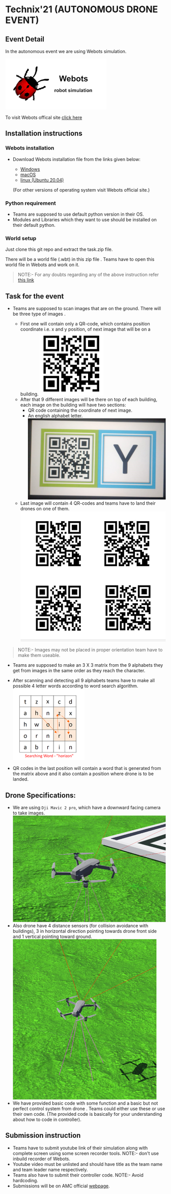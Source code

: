 # Technix'21 (AUTONOMOUS DRONE EVENT)
## Event Detail
In the autonomous event we are using Webots simulation.

![img1](amc/webots.png)

To visit Webots offical site [click here](https://cyberbotics.com/)

## Installation instructions
###   Webots installation
- Download Webots installation file from the links given below:
  - [Windows](https://github.com/cyberbotics/webots/releases/download/R2021a/webots-R2021a_setup.exe)
  - [macOS](https://github.com/cyberbotics/webots/releases/download/R2021a/webots-R2021a.dmg)
  - [linux (Ubuntu 20.04)](https://github.com/cyberbotics/webots/releases/download/R2021a/webots-R2021a-x86-64.tar.bz2)
  
  (For other versions of operating system visit Webots official site.)

### Python requirement
-  Teams are supposed to use default python version in their OS.
-  Modules and Libraries which they want to use should be installed on their default python.

### World setup

Just clone this git repo and extract the task.zip file.

There will be a world file (.wbt) in this zip file . Teams have to open this world file in Webots and work on it.

>NOTE:- For any doubts regarding any of the above instruction refer [this link](https://cyberbotics.com/doc/guide/index)


## Task for the event

- Teams are supposed to scan images that are on the ground. There will be three type of images .

  - First one will contain only a QR-code, which contains position coordinate i.e. x and y position, of next image that will be on a building.
  ![first](amc/yash.png)  
  - After that 9 different images will be there on top of each building, each image on the building will have two sections:
    - QR code containing the coordinate of next image.
    - An english alphabet letter.
  ![second](amc/second.jpeg)
  - Last image will contain 4 QR-codes and teams have to land their drones on one of them.
  ![third](amc/end.jpg)


>NOTE:- Images may not be placed in proper orientation team have to make them useable.

 - Teams are supposed to make an 3 X 3 matrix from the 9 alphabets they get from images in the same order as they reach the character.
 
 - After scanning and detecting all 9 alphabets teams have to make all possible 4 letter words according to word search algorithm.
 ![word](amc/word.png)
 - QR codes in the last position will contain a word that is generated from the matrix above and it also contain a position where drone is to be landed. 
 
## Drone Specifications:
- We are using `Dji Mavic 2 pro`, which have a downward facing camera to take images.
![dji](amc/dji.png)
- Also drone have 4 distance sensors (for collision avoidance with buildings), 3 in horizontal direction pointing towards drone front side and 1 vertical pointing toward ground.
![dji2](amc/dji2.png)
- We have provided basic code with some function and a basic but not perfect control system from drone . Teams could either use these or use their own code. (The provided code is basically for your understanding about how to code in controller).


## Submission instruction
- Teams have to submit youtube link of their simulation along with complete screen using some screen recorder tools. NOTE:- don't use inbuild recorder of Webots.
- Youtube video must be unlisted and should have title as the team name and team leader name respectively.
- Teams also have to submit their controller code. NOTE:- Avoid hardcoding. 
- Submissions will be on AMC official [webpage](https://forms.gle/4rLceiFoksNxGdtN6).     
   

